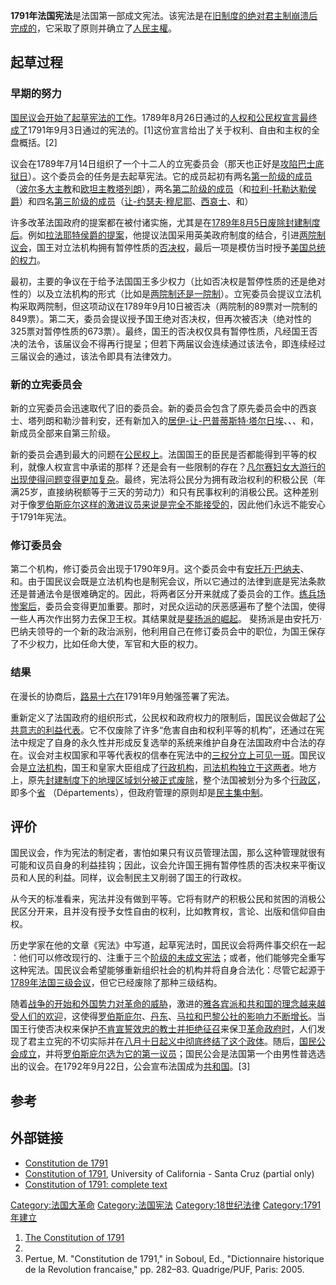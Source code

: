 **1791年法国宪法**是法国第一部成文宪法。该宪法是在[旧制度的绝对君主制崩溃后完成的](../Page/旧制度.md "wikilink")，它采取了原则并确立了[人民主權](https://zh.wikipedia.org/wiki/人民主權 "wikilink")。

## 起草过程

### 早期的努力

[国民议会开始了起草宪法的工作](https://zh.wikipedia.org/wiki/国民议会_\(法国大革命\) "wikilink")。1789年8月26日通过的[人权和公民权宣言最终成了](../Page/人权和公民权宣言.md "wikilink")1791年9月3日通过的宪法的。\[1\]这份宣言给出了关于权利、自由和主权的全盘概括。\[2\]

议会在1789年7月14日组织了一个十二人的立宪委员会（那天也正好是[攻陷巴士底狱日](../Page/攻占巴士底狱.md "wikilink")）。这个委员会的任务是去起草宪法。它的成员起初有两名[第一阶级的成员](https://zh.wikipedia.org/wiki/领域等级#第一等级 "wikilink")（[波尔多大主教](https://zh.wikipedia.org/wiki/天主教波尔多总教区 "wikilink")和[欧坦主教](https://zh.wikipedia.org/wiki/天主教欧坦教区 "wikilink")[塔列朗](https://zh.wikipedia.org/wiki/塔列朗 "wikilink")），两名[第二阶级的成员](https://zh.wikipedia.org/wiki/领域等级#第二等级 "wikilink")（和[拉利-托勒达勒侯爵](../Page/格哈德·德·拉利托勒达勒.md "wikilink")）和四名[第三阶级的成员](https://zh.wikipedia.org/wiki/领域等级#第三等级 "wikilink")（[让-约瑟夫·穆尼耶](https://zh.wikipedia.org/wiki/让-约瑟夫·穆尼耶 "wikilink")、[西哀士](../Page/埃马纽埃尔-约瑟夫·西哀士.md "wikilink")、和）

许多改革法国政府的提案都在被付诸实施，尤其是在[1789年8月5日废除封建制度后](../Page/八月法令.md "wikilink")。例如[拉法耶特侯爵的提案](../Page/拉法耶特侯爵.md "wikilink")，他提议法国采用英美政府制度的结合，引进[两院制](https://zh.wikipedia.org/wiki/两院制 "wikilink")[议会](../Page/议会.md "wikilink")，国王对立法机构拥有暂停性质的[否决权](../Page/否决权.md "wikilink")，最后一项是模仿当时授予[美国总统的权力](../Page/美国总统.md "wikilink")。

最初，主要的争议在于给予法国国王多少权力（比如否决权是暂停性质的还是绝对性的）以及立法机构的形式（比如是[两院制还是](https://zh.wikipedia.org/wiki/两院制 "wikilink")[一院制](../Page/一院制.md "wikilink")）。立宪委员会提议立法机构采取两院制，但这项动议在1789年9月10日被否决（两院制的89票对一院制的849票）。第二天，委员会提议授予国王绝对否决权，但再次被否决（绝对性的325票对暂停性质的673票）。最终，国王的否决权仅具有暂停性质，凡经国王否决的法令，该届议会不得再行提呈；但若下两届议会连续通过该法令，即连续经过三届议会的通过，该法令即具有法律效力。

### 新的立宪委员会

新的立宪委员会迅速取代了旧的委员会。新的委员会包含了原先委员会中的西哀士、塔列朗和勒沙普利安，还有新加入的[居伊-让-巴普蒂斯特·塔尔日埃](https://zh.wikipedia.org/wiki/居伊-让-巴普蒂斯特·塔尔日埃 "wikilink")、、、和，新成员全部来自第三阶级。

新的委员会遇到最大的问题在[公民权上](https://zh.wikipedia.org/wiki/公民权 "wikilink")。法国国王的臣民是否都能得到平等的权利，就像人权宣言中承诺的那样？还是会有一些限制的存在？[凡尔赛妇女大游行的出现使得问题变得更加复杂](../Page/凡尔赛妇女大游行.md "wikilink")。最终，宪法将公民分为拥有政治权利的积极公民（年满25岁，直接纳税额等于三天的劳动力）和只有民事权利的消极公民。这种差别对于像[罗伯斯庇尔这样的激进议员来说是完全不能接受的](https://zh.wikipedia.org/wiki/罗伯斯庇尔 "wikilink")，因此他们永远不能安心于1791年宪法。

### 修订委员会

第二个机构，修订委员会出现于1790年9月。这个委员会中有[安托万·巴纳夫](../Page/安托万·巴纳夫.md "wikilink")、和。由于国民议会既是立法机构也是制宪会议，所以它通过的法律到底是宪法条款还是普通法令是很难确定的。因此，将两者区分开来就成了委员会的工作。[练兵场惨案后](https://zh.wikipedia.org/wiki/练兵场惨案 "wikilink")，委员会变得更加重要。那时，对民众运动的厌恶感遍布了整个法国，使得一些人再次作出努力去保卫王权。其结果就是[斐扬派的崛起](../Page/斐扬俱乐部.md "wikilink")。
斐扬派是由安托万·巴纳夫领导的一个新的政治派别，他利用自己在修订委员会中的职位，为国王保存了不少权力，比如任命大使，军官和大臣的权力。

### 结果

在漫长的协商后，[路易十六在](../Page/路易十六.md "wikilink")1791年9月勉强签署了宪法。

重新定义了法国政府的组织形式，公民权和政府权力的限制后，国民议会做起了[公共意志的利益代表](../Page/公共意志.md "wikilink")。它不仅废除了许多“危害自由和权利平等的机构”，还通过在宪法中规定了自身的永久性并形成反复选举的系统来维护自身在法国政府中合法的存在。议会对主权国家和平等代表权的信奉在宪法中的[三权分立上可见一斑](https://zh.wikipedia.org/wiki/三权分立 "wikilink")。国民议会是[立法机构](../Page/立法机构.md "wikilink")，国王和皇家大臣组成了[行政机构](../Page/行政机构.md "wikilink")，[司法机构独立于这两者](https://zh.wikipedia.org/wiki/司法机构 "wikilink")。地方上，原先[封建制度下的地理区域划分被正式废除](https://zh.wikipedia.org/wiki/封建制度_\(欧洲\) "wikilink")，整个法国被划分为多个[行政区](../Page/行政区划.md "wikilink")，即多个[省](https://zh.wikipedia.org/wiki/省_\(法语区划名\) "wikilink")
（Départements），但政府管理的原则却是[民主集中制](../Page/民主集中制.md "wikilink")。

## 评价

国民议会，作为宪法的制定者，害怕如果只有议员管理法国，那么这种管理就很有可能和议员自身的利益挂钩；因此，议会允许国王拥有暂停性质的否决权来平衡议员和人民的利益。同样，议会制民主又削弱了国王的行政权。

从今天的标准看来，宪法并没有做到平等。它将有财产的积极公民和贫困的消极公民区分开来，且并没有授予女性自由的权利，比如教育权，言论、出版和信仰自由权。

历史学家在他的文章《宪法》中写道，起草宪法时，国民议会将两件事交织在一起
：他们可以修改现行的、注重于三个[阶级的未成文宪法](https://zh.wikipedia.org/wiki/领域等级 "wikilink")；或者，他们能够完全重写这种宪法。国民议会希望能够重新组织社会的机构并将自身合法化：尽管它起源于[1789年法国三级会议](../Page/1789年法国三级会议.md "wikilink")，但它已经废除了那种三级结构。

随着[战争的开始和](../Page/法国大革命战争.md "wikilink")[外国势力对革命的威胁](../Page/布伦瑞克宣言.md "wikilink")，激进的[雅各宾派和共和国的理念越来越受人们的欢迎](https://zh.wikipedia.org/wiki/雅各宾派 "wikilink")，这使得[罗伯斯庇尔](https://zh.wikipedia.org/wiki/罗伯斯庇尔 "wikilink")、[丹东](../Page/乔治·雅克·丹敦.md "wikilink")、[马拉和](../Page/让-保尔·马拉.md "wikilink")[巴黎公社的影响力不断增长](https://zh.wikipedia.org/wiki/巴黎公社_\(法国大革命\) "wikilink")。当国王行使否决权来保护[不肯宣誓效忠的教士并拒绝征召](https://zh.wikipedia.org/wiki/教士的公民组织法 "wikilink")来保卫[革命政府时](../Page/国民立法议会.md "wikilink")，人们发现了君主立宪的不切实际并在[八月十日起义中彻底终结了这个政体](../Page/八月十日事件.md "wikilink")。随后，[国民公会成立](../Page/国民公会.md "wikilink")，并将[罗伯斯庇尔选为它的第一议员](https://zh.wikipedia.org/wiki/罗伯斯庇尔 "wikilink")；国民公会是法国第一个由男性普选选出的议会。在1792年9月22日，公会宣布法国成为[共和国](../Page/法兰西第一共和国.md "wikilink")。\[3\]

## 参考

## 外部链接

  - [Constitution
    de 1791](http://www.conseil-constitutionnel.fr/conseil-constitutionnel/francais/la-constitution/les-constitutions-de-la-france/constitution-de-1791.5082.html)
  - [Constitution
    of 1791](https://web.archive.org/web/20140227131055/http://ic.ucsc.edu/~traugott/hist171/readings/1791-09ConstitutionOf1791),
    University of California - Santa Cruz  (partial only)
  - [Constitution of 1791: complete
    text](http://www.historywiz.com/primarysources/const1791text.html)

[Category:法国大革命](https://zh.wikipedia.org/wiki/Category:法国大革命 "wikilink")
[Category:法国宪法](https://zh.wikipedia.org/wiki/Category:法国宪法 "wikilink")
[Category:18世纪法律](https://zh.wikipedia.org/wiki/Category:18世纪法律 "wikilink")
[Category:1791年建立](https://zh.wikipedia.org/wiki/Category:1791年建立 "wikilink")

1.  [The Constitution
    of 1791](https://web.archive.org/web/20111217062556/http://sourcebook.fsc.edu/history/constitutionof1791.html)
2.
3.  Pertue, M. "Constitution de 1791," in Soboul, Ed., "Dictionnaire
    historique de la Revolution francaise," pp. 282–83. Quadrige/PUF,
    Paris: 2005.